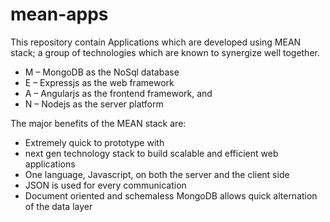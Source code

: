 # mean-apps

This repository contain Applications which are developed using MEAN stack; a group of technologies which are known to synergize well together.

* M – MongoDB as the NoSql database
* E – Expressjs as the web framework
* A – Angularjs as the frontend framework, and
* N – Nodejs as the server platform


The major benefits of the MEAN stack are:
* Extremely quick to prototype with
* next gen technology stack to build scalable and efficient web applications
* One language, Javascript, on both the server and the client side
* JSON is used for every communication
* Document oriented and schemaless MongoDB allows quick alternation of the data layer 
